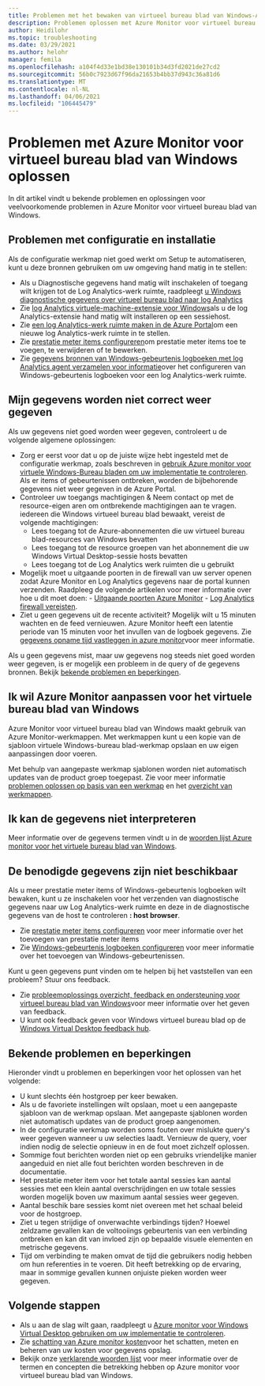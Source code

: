 ```yaml
---
title: Problemen met het bewaken van virtueel bureau blad van Windows-Azure oplossen
description: Problemen oplossen met Azure Monitor voor virtueel bureau blad van Windows.
author: Heidilohr
ms.topic: troubleshooting
ms.date: 03/29/2021
ms.author: helohr
manager: femila
ms.openlocfilehash: a104f4d33e1bd38e130101b34d3fd2021de27cd2
ms.sourcegitcommit: 56b0c7923d67f96da21653b4bb37d943c36a81d6
ms.translationtype: MT
ms.contentlocale: nl-NL
ms.lasthandoff: 04/06/2021
ms.locfileid: "106445479"
---
```

# <a name="troubleshoot-azure-monitor-for-windows-virtual-desktop"></a>Problemen met Azure Monitor voor virtueel bureau blad van Windows oplossen

In dit artikel vindt u bekende problemen en oplossingen voor veelvoorkomende problemen in Azure Monitor voor virtueel bureau blad van Windows.

## <a name="issues-with-configuration-and-setup"></a>Problemen met configuratie en installatie

Als de configuratie werkmap niet goed werkt om Setup te automatiseren, kunt u deze bronnen gebruiken om uw omgeving hand matig in te stellen:

- Als u Diagnostische gegevens hand matig wilt inschakelen of toegang wilt krijgen tot de Log Analytics-werk ruimte, raadpleegt [u Windows diagnostische gegevens over virtueel bureau blad naar log Analytics](diagnostics-log-analytics.md)
- Zie [log Analytics virtuele-machine-extensie voor Windows](../virtual-machines/extensions/oms-windows.md)als u de log Analytics-extensie hand matig wilt installeren op een sessiehost.
- Zie [een log Analytics-werk ruimte maken in de Azure Portal](../azure-monitor/logs/quick-create-workspace.md)om een nieuwe log Analytics-werk ruimte in te stellen.
- Zie [prestatie meter items configureren](../azure-monitor/agents/data-sources-performance-counters.md)om prestatie meter items toe te voegen, te verwijderen of te bewerken.
- Zie [gegevens bronnen van Windows-gebeurtenis logboeken met log Analytics agent verzamelen voor informatie](../azure-monitor/agents/data-sources-windows-events.md)over het configureren van Windows-gebeurtenis logboeken voor een log Analytics-werk ruimte.

## <a name="my-data-isnt-displaying-properly"></a>Mijn gegevens worden niet correct weer gegeven

Als uw gegevens niet goed worden weer gegeven, controleert u de volgende algemene oplossingen:

- Zorg er eerst voor dat u op de juiste wijze hebt ingesteld met de configuratie werkmap, zoals beschreven in [gebruik Azure monitor voor virtuele Windows-Bureau bladen om uw implementatie te controleren](azure-monitor.md). Als er items of gebeurtenissen ontbreken, worden de bijbehorende gegevens niet weer gegeven in de Azure Portal.
- Controleer uw toegangs machtigingen & Neem contact op met de resource-eigen aren om ontbrekende machtigingen aan te vragen. iedereen die Windows virtueel bureau blad bewaakt, vereist de volgende machtigingen:
    - Lees toegang tot de Azure-abonnementen die uw virtueel bureau blad-resources van Windows bevatten
    - Lees toegang tot de resource groepen van het abonnement die uw Windows Virtual Desktop-sessie hosts bevatten 
    - Lees toegang tot de Log Analytics werk ruimten die u gebruikt
- Mogelijk moet u uitgaande poorten in de firewall van uw server openen zodat Azure Monitor en Log Analytics gegevens naar de portal kunnen verzenden. Raadpleeg de volgende artikelen voor meer informatie over hoe u dit moet doen:
      - [Uitgaande poorten Azure Monitor](../azure-monitor/app/ip-addresses.md)
      - [Log Analytics firewall vereisten](../azure-monitor/agents/log-analytics-agent.md#firewall-requirements). 
- Ziet u geen gegevens uit de recente activiteit? Mogelijk wilt u 15 minuten wachten en de feed vernieuwen. Azure Monitor heeft een latentie periode van 15 minuten voor het invullen van de logboek gegevens. Zie [gegevens opname tijd vastleggen in azure monitor](../azure-monitor/logs/data-ingestion-time.md)voor meer informatie.

Als u geen gegevens mist, maar uw gegevens nog steeds niet goed worden weer gegeven, is er mogelijk een probleem in de query of de gegevens bronnen. Bekijk [bekende problemen en beperkingen](#known-issues-and-limitations). 

## <a name="i-want-to-customize-azure-monitor-for-windows-virtual-desktop"></a>Ik wil Azure Monitor aanpassen voor het virtuele bureau blad van Windows

Azure Monitor voor virtueel bureau blad van Windows maakt gebruik van Azure Monitor-werkmappen. Met werkmappen kunt u een kopie van de sjabloon virtuele Windows-bureau blad-werkmap opslaan en uw eigen aanpassingen door voeren.

Met behulp van aangepaste werkmap sjablonen worden niet automatisch updates van de product groep toegepast. Zie voor meer informatie [problemen oplossen op basis van een werkmap](../azure-monitor/insights/troubleshoot-workbooks.md) en het [overzicht van werkmappen](../azure-monitor/visualize/workbooks-overview.md).

## <a name="i-cant-interpret-the-data"></a>Ik kan de gegevens niet interpreteren

Meer informatie over de gegevens termen vindt u in de [woorden lijst Azure monitor voor het virtuele bureau blad van Windows](azure-monitor-glossary.md).

## <a name="the-data-i-need-isnt-available"></a>De benodigde gegevens zijn niet beschikbaar

Als u meer prestatie meter items of Windows-gebeurtenis logboeken wilt bewaken, kunt u ze inschakelen voor het verzenden van diagnostische gegevens naar uw Log Analytics-werk ruimte en deze in de diagnostische gegevens van de host te controleren **: host browser**. 

- Zie [prestatie meter items configureren](../azure-monitor/agents/data-sources-performance-counters.md#configuring-performance-counters) voor meer informatie over het toevoegen van prestatie meter items
- Zie [Windows-gebeurtenis logboeken configureren](../azure-monitor/agents/data-sources-windows-events.md#configuring-windows-event-logs) voor meer informatie over het toevoegen van Windows-gebeurtenissen.

Kunt u geen gegevens punt vinden om te helpen bij het vaststellen van een probleem? Stuur ons feedback.

- Zie [probleemoplossings overzicht, feedback en ondersteuning voor virtueel bureau blad van Windows](troubleshoot-set-up-overview.md)voor meer informatie over het geven van feedback.
- U kunt ook feedback geven voor Windows virtueel bureau blad op de [Windows Virtual Desktop feedback hub](https://support.microsoft.com/help/4021566/windows-10-send-feedback-to-microsoft-with-feedback-hub-app).

## <a name="known-issues-and-limitations"></a>Bekende problemen en beperkingen

Hieronder vindt u problemen en beperkingen voor het oplossen van het volgende:

- U kunt slechts één hostgroep per keer bewaken. 
- Als u de favoriete instellingen wilt opslaan, moet u een aangepaste sjabloon van de werkmap opslaan. Met aangepaste sjablonen worden niet automatisch updates van de product groep aangenomen.
- In de configuratie werkmap worden soms fouten over mislukte query's weer gegeven wanneer u uw selecties laadt. Vernieuw de query, voer indien nodig de selectie opnieuw in en de fout moet zichzelf oplossen. 
- Sommige fout berichten worden niet op een gebruiks vriendelijke manier aangeduid en niet alle fout berichten worden beschreven in de documentatie.
- Het prestatie meter item voor het totale aantal sessies kan aantal sessies met een klein aantal overschrijdingen en uw totale sessies worden mogelijk boven uw maximum aantal sessies weer gegeven.
- Aantal beschik bare sessies komt niet overeen met het schaal beleid voor de hostgroep.   
- Ziet u tegen strijdige of onverwachte verbindings tijden? Hoewel zeldzame gevallen kan de voltooiings gebeurtenis van een verbinding ontbreken en kan dit van invloed zijn op bepaalde visuele elementen en metrische gegevens.
- Tijd om verbinding te maken omvat de tijd die gebruikers nodig hebben om hun referenties in te voeren. Dit heeft betrekking op de ervaring, maar in sommige gevallen kunnen onjuiste pieken worden weer gegeven. 
    

## <a name="next-steps"></a>Volgende stappen

- Als u aan de slag wilt gaan, raadpleegt u [Azure monitor voor Windows Virtual Desktop gebruiken om uw implementatie te controleren](azure-monitor.md).
- Zie [schatting van Azure monitor kosten](azure-monitor-costs.md)voor het schatten, meten en beheren van uw kosten voor gegevens opslag.
- Bekijk onze [verklarende woorden lijst](azure-monitor-glossary.md) voor meer informatie over de termen en concepten die betrekking hebben op Azure monitor voor virtueel bureau blad van Windows.
